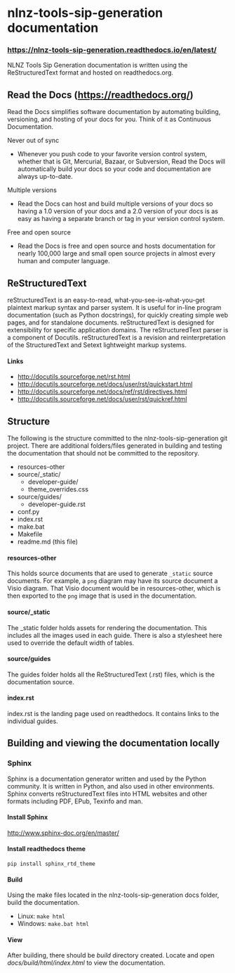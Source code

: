 # nlnz-tools-sip-generation documentation
### https://nlnz-tools-sip-generation.readthedocs.io/en/latest/
NLNZ Tools Sip Generation documentation is written using the ReStructuredText format and hosted on readthedocs.org.

## Read the Docs (https://readthedocs.org/)

Read the Docs simplifies software documentation by automating building, versioning, and hosting of your docs for you. 
Think of it as Continuous Documentation.

Never out of sync
- Whenever you push code to your favorite version control system, whether that is Git, Mercurial, 
Bazaar, or Subversion, Read the Docs will automatically build your docs so your code and 
documentation are always up-to-date.

Multiple versions
- Read the Docs can host and build multiple versions of your docs so having a 1.0 version of 
your docs and a 2.0 version of your docs is as easy as having a separate branch or tag in your 
version control system.

Free and open source
- Read the Docs is free and open source and hosts documentation for nearly 100,000 large and 
small open source projects in almost every human and computer language.

## ReStructuredText

reStructuredText is an easy-to-read, what-you-see-is-what-you-get plaintext markup syntax and parser system. 
It is useful for in-line program documentation (such as Python docstrings), for quickly creating simple web pages, 
and for standalone documents. reStructuredText is designed for extensibility for specific application domains. The 
reStructuredText parser is a component of Docutils. reStructuredText is a revision and reinterpretation of the 
StructuredText and Setext lightweight markup systems.

#### Links

- http://docutils.sourceforge.net/rst.html
- http://docutils.sourceforge.net/docs/user/rst/quickstart.html
- http://docutils.sourceforge.net/docs/ref/rst/directives.html
- http://docutils.sourceforge.net/docs/user/rst/quickref.html


## Structure

The following is the structure committed to the nlnz-tools-sip-generation git project. There are additional
folders/files generated in building and testing the documentation that should not be committed to the repository.

- resources-other  
- source/_static/
    - developer-guide/
    - theme_overrides.css
- source/guides/
    - developer-guide.rst
- conf.py
- index.rst
- make.bat
- Makefile
- readme.md (this file)

#### resources-other
This holds source documents that are used to generate `_static` source documents. For example, a `png` diagram may
have its source document a Visio diagram. That Visio document would be in resources-other, which is then exported to
the `png` image that is used in the documentation.

#### source/_static
The _static folder holds assets for rendering the documentation. This includes all the images used in each guide.
There is also a stylesheet here used to override the default width of tables.

#### source/guides
The guides folder holds all the ReStructuredText (.rst) files, which is the documentation source.

#### index.rst
index.rst is the landing page used on readthedocs. It contains links to the individual guides.

## Building and viewing the documentation locally

### Sphinx
Sphinx is a documentation generator written and used by the Python community. It is written in Python, and also used in
other environments. Sphinx converts reStructuredText files into HTML websites and other formats including PDF, EPub,
Texinfo and man.

#### Install Sphinx
http://www.sphinx-doc.org/en/master/

#### Install readthedocs theme
`pip install sphinx_rtd_theme`

#### Build
Using the make files located in the nlnz-tools-sip-generation docs folder, build the documentation.

- Linux: `make html`
- Windows: `make.bat html`

#### View
After building, there should be *build* directory created. Locate and open 
*docs/build/html/index.html* to view the documentation.
